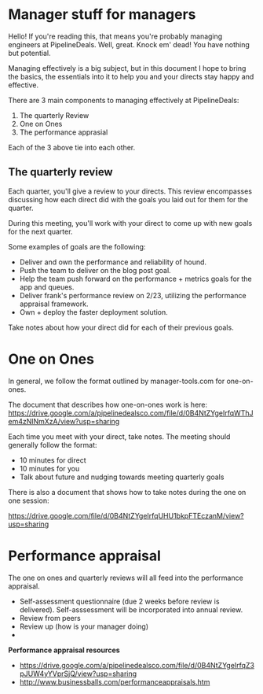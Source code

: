 # Manager stuff for managers

Hello!  If you're reading this, that means you're probably managing engineers at PipelineDeals.  Well, great.  Knock em' dead!  You have nothing but potential.

Managing effectively is a big subject, but in this document I hope to bring the basics, the essentials into it to help you and your directs stay happy and effective.

There are 3 main components to managing effectively at PipelineDeals:

1.  The quarterly Review
2.  One on Ones
3.  The performance apprasial

Each of the 3 above tie into each other.

## The quarterly review

Each quarter, you'll give a review to your directs.  This review encompasses discussing how each direct did with the goals you laid out for them for the quarter.

During this meeting, you'll work with your direct to come up with new goals for the next quarter.

Some examples of goals are the following:

* Deliver and own the performance and reliability of hound.
* Push the team to deliver on the blog post goal.
* Help the team push forward on the performance + metrics goals for the app and queues.
* Deliver frank's performance review on 2/23, utilizing the performance appraisal framework.
* Own + deploy the faster deployment solution.

Take notes about how your direct did for each of their previous goals.


# One on Ones

In general, we follow the format outlined by manager-tools.com for one-on-ones.

The document that describes how one-on-ones work is here: https://drive.google.com/a/pipelinedealsco.com/file/d/0B4NtZYgeIrfqWThJem4zNlNmXzA/view?usp=sharing

Each time you meet with your direct, take notes.  The meeting should generally follow the format:

* 10 minutes for direct
* 10 minutes for you
* Talk about future and nudging towards meeting quarterly goals

There is also a document that shows how to take notes during the one on one session:

https://drive.google.com/file/d/0B4NtZYgeIrfqUHU1bkpFTEczanM/view?usp=sharing

# Performance appraisal

The one on ones and quarterly reviews will all feed into the performance appraisal.

* Self-assessment questionnaire (due 2 weeks before review is delivered).  Self-asssessment will be incorporated into annual review.
* Review from peers
* Review up (how is your manager doing)
*

**Performance appraisal resources**

* https://drive.google.com/a/pipelinedealsco.com/file/d/0B4NtZYgeIrfqZ3pJUW4yYVprSjQ/view?usp=sharing
* http://www.businessballs.com/performanceappraisals.htm


